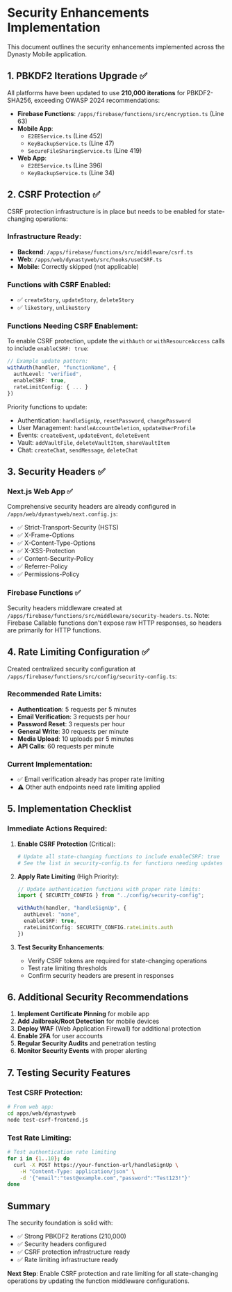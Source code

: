 # Security Enhancements Implementation

This document outlines the security enhancements implemented across the Dynasty Mobile application.

## 1. PBKDF2 Iterations Upgrade ✅

All platforms have been updated to use **210,000 iterations** for PBKDF2-SHA256, exceeding OWASP 2024 recommendations:

- **Firebase Functions**: `/apps/firebase/functions/src/encryption.ts` (Line 63)
- **Mobile App**: 
  - `E2EEService.ts` (Line 452)
  - `KeyBackupService.ts` (Line 47)
  - `SecureFileSharingService.ts` (Line 419)
- **Web App**:
  - `E2EEService.ts` (Line 396)
  - `KeyBackupService.ts` (Line 34)

## 2. CSRF Protection ✅

CSRF protection infrastructure is in place but needs to be enabled for state-changing operations:

### Infrastructure Ready:
- **Backend**: `/apps/firebase/functions/src/middleware/csrf.ts`
- **Web**: `/apps/web/dynastyweb/src/hooks/useCSRF.ts`
- **Mobile**: Correctly skipped (not applicable)

### Functions with CSRF Enabled:
- ✅ `createStory`, `updateStory`, `deleteStory`
- ✅ `likeStory`, `unlikeStory`

### Functions Needing CSRF Enablement:
To enable CSRF protection, update the `withAuth` or `withResourceAccess` calls to include `enableCSRF: true`:

```typescript
// Example update pattern:
withAuth(handler, "functionName", {
  authLevel: "verified",
  enableCSRF: true,
  rateLimitConfig: { ... }
})
```

Priority functions to update:
- Authentication: `handleSignUp`, `resetPassword`, `changePassword`
- User Management: `handleAccountDeletion`, `updateUserProfile`
- Events: `createEvent`, `updateEvent`, `deleteEvent`
- Vault: `addVaultFile`, `deleteVaultItem`, `shareVaultItem`
- Chat: `createChat`, `sendMessage`, `deleteChat`

## 3. Security Headers ✅

### Next.js Web App ✅
Comprehensive security headers are already configured in `/apps/web/dynastyweb/next.config.js`:
- ✅ Strict-Transport-Security (HSTS)
- ✅ X-Frame-Options
- ✅ X-Content-Type-Options
- ✅ X-XSS-Protection
- ✅ Content-Security-Policy
- ✅ Referrer-Policy
- ✅ Permissions-Policy

### Firebase Functions ✅
Security headers middleware created at `/apps/firebase/functions/src/middleware/security-headers.ts`.
Note: Firebase Callable functions don't expose raw HTTP responses, so headers are primarily for HTTP functions.

## 4. Rate Limiting Configuration ✅

Created centralized security configuration at `/apps/firebase/functions/src/config/security-config.ts`:

### Recommended Rate Limits:
- **Authentication**: 5 requests per 5 minutes
- **Email Verification**: 3 requests per hour
- **Password Reset**: 3 requests per hour
- **General Write**: 30 requests per minute
- **Media Upload**: 10 uploads per 5 minutes
- **API Calls**: 60 requests per minute

### Current Implementation:
- ✅ Email verification already has proper rate limiting
- ⚠️ Other auth endpoints need rate limiting applied

## 5. Implementation Checklist

### Immediate Actions Required:

1. **Enable CSRF Protection** (Critical):
   ```bash
   # Update all state-changing functions to include enableCSRF: true
   # See the list in security-config.ts for functions needing updates
   ```

2. **Apply Rate Limiting** (High Priority):
   ```typescript
   // Update authentication functions with proper rate limits:
   import { SECURITY_CONFIG } from "../config/security-config";
   
   withAuth(handler, "handleSignUp", {
     authLevel: "none",
     enableCSRF: true,
     rateLimitConfig: SECURITY_CONFIG.rateLimits.auth
   })
   ```

3. **Test Security Enhancements**:
   - Verify CSRF tokens are required for state-changing operations
   - Test rate limiting thresholds
   - Confirm security headers are present in responses

## 6. Additional Security Recommendations

1. **Implement Certificate Pinning** for mobile app
2. **Add Jailbreak/Root Detection** for mobile devices
3. **Deploy WAF** (Web Application Firewall) for additional protection
4. **Enable 2FA** for user accounts
5. **Regular Security Audits** and penetration testing
6. **Monitor Security Events** with proper alerting

## 7. Testing Security Features

### Test CSRF Protection:
```bash
# From web app:
cd apps/web/dynastyweb
node test-csrf-frontend.js
```

### Test Rate Limiting:
```bash
# Test authentication rate limiting
for i in {1..10}; do
  curl -X POST https://your-function-url/handleSignUp \
    -H "Content-Type: application/json" \
    -d '{"email":"test@example.com","password":"Test123!"}'
done
```

## Summary

The security foundation is solid with:
- ✅ Strong PBKDF2 iterations (210,000)
- ✅ Security headers configured
- ✅ CSRF protection infrastructure ready
- ✅ Rate limiting infrastructure ready

**Next Step**: Enable CSRF protection and rate limiting for all state-changing operations by updating the function middleware configurations.